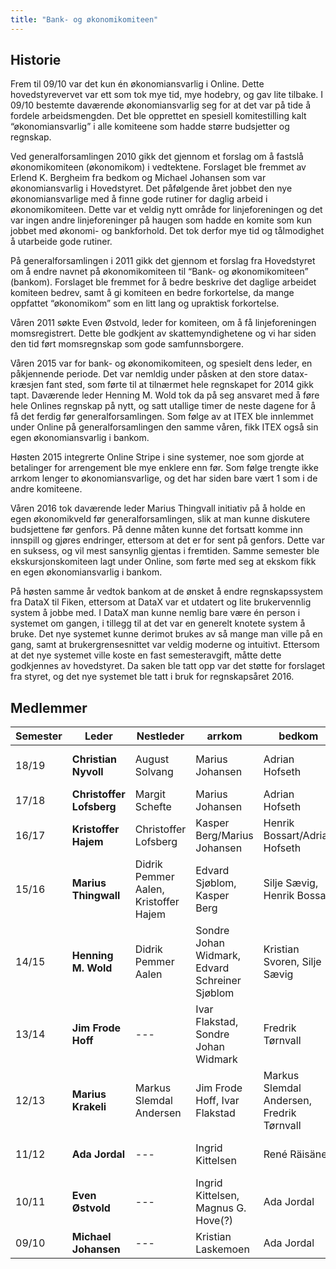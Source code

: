 ```yaml
---
title: "Bank- og økonomikomiteen"
---
```


Historie
--------

Frem til 09/10 var det kun én økonomiansvarlig i Online. Dette
hovedstyrevervet var ett som tok mye tid, mye hodebry, og gav lite
tilbake. I 09/10 bestemte daværende økonomiansvarlig seg for at det var
på tide å fordele arbeidsmengden. Det ble opprettet en spesiell
komitestilling kalt “økonomiansvarlig” i alle komiteene som hadde større
budsjetter og regnskap.

Ved generalforsamlingen 2010 gikk det gjennom et forslag om å fastslå
økonomikomiteen (økonomikom) i vedtektene. Forslaget ble fremmet av
Erlend K. Bergheim fra bedkom og Michael Johansen som var
økonomiansvarlig i Hovedstyret. Det påfølgende året jobbet den nye
økonomiansvarlige med å finne gode rutiner for daglig arbeid i
økonomikomiteen. Dette var et veldig nytt område for linjeforeningen og
det var ingen andre linjeforeninger på haugen som hadde en komite som
kun jobbet med økonomi- og bankforhold. Det tok derfor mye tid og
tålmodighet å utarbeide gode rutiner.

På generalforsamlingen i 2011 gikk det gjennom et forslag fra
Hovedstyret om å endre navnet på økonomikomiteen til “Bank- og
økonomikomiteen” (bankom). Forslaget ble fremmet for å bedre beskrive
det daglige arbeidet komiteen bedrev, samt å gi komiteen en bedre
forkortelse, da mange oppfattet “økonomikom” som en litt lang og
upraktisk forkortelse.

Våren 2011 søkte Even Østvold, leder for komiteen, om å få
linjeforeningen momsregistrert. Dette ble godkjent av skattemyndighetene
og vi har siden den tid ført momsregnskap som gode samfunnsborgere.

Våren 2015 var for bank- og økonomikomiteen, og spesielt dens leder, en påkjennende periode. Det var nemldig under påsken at den store datax-kræsjen fant sted, som førte til at tilnærmet hele regnskapet for 2014 gikk tapt. Daværende leder Henning M. Wold tok da på seg ansvaret med å føre hele Onlines regnskap på nytt, og satt utallige timer de neste dagene for å få det ferdig før generalforsamlingen. Som følge av at ITEX ble innlemmet under Online på generalforsamlingen den samme våren, fikk ITEX også sin egen økonomiansvarlig i bankom.

Høsten 2015 integrerte Online Stripe i sine systemer, noe som gjorde at betalinger for arrengement ble mye enklere enn før. Som følge trengte ikke arrkom lenger to økonomiansvarlige, og det har siden bare vært 1 som i de andre komiteene.

Våren 2016 tok daværende leder Marius Thingvall initiativ på å holde en egen økonomikveld før generalforsamlingen, slik at man kunne diskutere budsjettene før genfors. På denne måten kunne det fortsatt komme inn innspill og gjøres endringer, ettersom at det er for sent på genfors. Dette var en suksess, og vil mest sansynlig gjentas i fremtiden. Samme semester ble ekskursjonskomiteen lagt under Online, som førte med seg at ekskom fikk en egen økonomiansvarlig i bankom.

På høsten samme år vedtok bankom at de ønsket å endre regnskapssystem fra DataX til Fiken, ettersom at DataX var et utdatert og lite brukervennlig system å jobbe med. I DataX man kunne nemlig bare være én person i systemet om gangen, i tillegg til at det var en generelt knotete system å bruke. Det nye systemet kunne derimot brukes av så mange man ville på en gang, samt at brukergrensesnittet var veldig moderne og intuitivt. Ettersom at det nye systemet ville koste en fast semesteravgift, måtte dette godkjennes av hovedstyret. Da saken ble tatt opp var det støtte for forslaget fra styret, og det nye systemet ble tatt i bruk for regnskapsåret 2016. 


## Medlemmer

|Semester|Leder|Nestleder|arrkom|bedkom|dotkom|ekskom|fagkom|HS|prokom|ITEX|trikom|velkom|jubkom|seniorkom|
|---|---|---|---|---|---|---|---|---|---|---|---|---|---|---|
|18/19|**Christian Nyvoll**|August Solvang|Marius Johansen|Adrian Hofseth|Dora Oline Eriksrud|Fride Skarseth/Sigurd Melsom|Kaja Sofie Lundgaard|---|Margit Schefte|Mathias Müller|Ingvild Gravem|Siri Granheim|---|Martin Bjerke|
|17/18|**Christoffer Lofsberg**|Margit Schefte|Marius Johansen|Adrian Hofseth|Dora Oline Eriksrud|Fride Skarseth|Christian Nyvoll|---|Simen Bjørkhaug|Mathias Müller|Martin Bjerke|August Solvang|---|Erik Wiker|
|16/17|**Kristoffer Hajem**|Christoffer Lofsberg|Kasper Berg/Marius Johansen|Henrik Bossart/Adrian Hofseth|Katrine Jordheim/Dora Oline Eriksrud|Margit Gåsø Schefte|Christoffer Lofsberg|---|Trine-Lise Helgesen/Endre Ullberg|Thomas Mathisen/Hege Borge|Christoffer Almankaas/Martin Bjerke|Jakob Westermoen|Thor Håkon Bredesen|Marius Thingwall|
|15/16|**Marius Thingwall**|Didrik Pemmer Aalen, Kristoffer Hajem|Edvard Sjøblom, Kasper Berg|Silje Sævig, Henrik Bossart|Kristoffer Dalby, Katrine Jordheim|N/A|Håkon Løvdal, Kristiane Westgård|---|Camilla Tran|Espen Hellerud, Thomas Mathisen|Kristoffer Hajem|Espen Meidell, Jakob Westermoen|Thor Håkon Bredesen|Kathrine Steffensen|
|14/15|**Henning M. Wold**|Didrik Pemmer Aalen|Sondre Johan Widmark, Edvard Schreiner Sjøblom|Kristian Svoren, Silje Sævig|Kristoffer Dalby|N/A|Håkon Ødegård Løvdal|---|Jørn-Egil Jensen|N/A|Johan Slettvold, Kristoffer Hajem|Didrik Pemmer Aalen, Espen Meidell|N/A|N/A|
|13/14|**Jim Frode Hoff**|---|Ivar Flakstad, Sondre Johan Widmark|Fredrik Tørnvall|Kristoffer Dalby|N/A|Truls Mørk Pettersen|Linn Vikre|Hallvard Jore Christensen|N/A|Johan Slettvold|Henning M. Wold|N/A|N/A|
|12/13|**Marius Krakeli**|Markus Slemdal Andersen|Jim Frode Hoff, Ivar Flakstad|Markus Slemdal Andersen, Fredrik Tørnvall|Kristoffer Dalby|N/A|Nina Margrethe Smørsgård|---|Rikard Eide, Hallvard Jore Christensen|N/A|Johan Slettevold|Ragnhild Seim|N/A|N/A|
|11/12|**Ada Jordal**|---|Ingrid Kittelsen|René Räisänen|Håvard Kindem, Helle Grimnes|N/A|Dag Erik Vikan|---|Rikard Eide|N/A|N/A|Magnus G. Hove|N/A|N/A|
|10/11|**Even Østvold**|---|Ingrid Kittelsen, Magnus G. Hove(?)|Ada Jordal|---|N/A|Kristian Laskemoen|---|John-Erik Johansen|N/A|N/A|---|N/A|N/A|
|09/10|**Michael Johansen**|---|Kristian Laskemoen|Ada Jordal|---|N/A|Even Østvold|---|N/A|N/A|N/A|---|N/A|N/A|